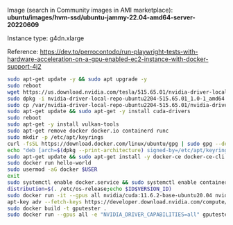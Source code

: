 Image (search in Community images in AMI marketplace): **ubuntu/images/hvm-ssd/ubuntu-jammy-22.04-amd64-server-20220609**

Instance type: g4dn.xlarge

Reference: https://dev.to/perrocontodo/run-playwright-tests-with-hardware-acceleration-on-a-gpu-enabled-ec2-instance-with-docker-support-4j2

```bash
sudo apt-get update -y && sudo apt upgrade -y
sudo reboot
wget https://us.download.nvidia.com/tesla/515.65.01/nvidia-driver-local-repo-ubuntu2204-515.65.01_1.0-1_amd64.deb
sudo dpkg -i nvidia-driver-local-repo-ubuntu2204-515.65.01_1.0-1_amd64.deb
sudo cp /var/nvidia-driver-local-repo-ubuntu2204-515.65.01/nvidia-driver-local-22D4AC2B-keyring.gpg /usr/share/keyrings/
sudo apt-get update && sudo apt-get -y install cuda-drivers
sudo reboot
sudo apt-get -y install vulkan-tools
sudo apt-get remove docker docker.io containerd runc
sudo mkdir -p /etc/apt/keyrings
curl -fsSL https://download.docker.com/linux/ubuntu/gpg | sudo gpg --dearmor -o /etc/apt/keyrings/docker.gpg
echo "deb [arch=$(dpkg --print-architecture) signed-by=/etc/apt/keyrings/docker.gpg] https://download.docker.com/linux/ubuntu $(lsb_release -cs) stable" | sudo tee /etc/apt/sources.list.d/docker.list > /dev/null
sudo apt-get update && sudo apt-get install -y docker-ce docker-ce-cli containerd.io docker-compose-plugin
sudo docker run hello-world
sudo usermod -aG docker $USER
exit
sudo systemctl enable docker.service && sudo systemctl enable containerd.service
distribution=$(. /etc/os-release;echo $ID$VERSION_ID)
sudo docker run -it --gpus all nvidia/cuda:11.6.2-base-ubuntu20.04 nvidia-smi
apt-key adv --fetch-keys https://developer.download.nvidia.com/compute/cuda/repos/ubuntu2004/x86_64/3bf863cc.pub
sudo docker build -t gputester .
sudo docker run --gpus all -e "NVIDIA_DRIVER_CAPABILITIES=all" gputester
```
